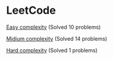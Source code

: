 # LeetCode

[Easy complexity](Easy/) (Solved 10 problems)

[Midium complexity](Medium/) (Solved 14 problems)

[Hard complexity](Hard/) (Solved 1 problems)
